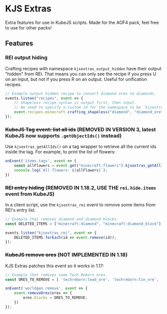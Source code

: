 # KJS Extras
Extra features for use in KubeJS scripts. Made for the AOF4 pack, feel free to use for other packs!

## Features

### REI output hiding
Crafting recipes with namespace `kjsextras_output_hidden` have their output "hidden" from REI.
That means you can only see the recipe if you press U on an input, but not if you press R on an output.
Useful for unification recipes.
```js
// Example output hidden recipe to convert diamond ores to diamonds.
events.listen("recipes", event => {
    // Shapeless recipe syntax is output first, then input.
    // We need to specify a custom id for the namespace to be `kjsextras_output_hidden`.
    event.recipes.minecraft.crafting_shapeless("diamond", "diamond_ore").id("kjsextras_output_hidden:ore_to_diamond");
});
```

### ~~KubeJS Tag event: list all ids~~ (REMOVED IN VERSION 3, latest KubeJS now supports `.getObjectIds()` instead)
Use `kjsextras_getAllIds()` on a tag wrapper to retrieve all the current ids inside the tag.
For example, to print the list of flowers:
```js
onEvent('items.tags', event => {
    const allFlowers = event.get("minecraft:flowers").kjsextras_getAllIds();
    console.log(`All flowers: ${allFlowers}`);
})
```

### ~~REI entry hiding~~ (REMOVED IN 1.18.2, USE THE `rei.hide.items` event from KubeJS)
In a client script, use the `kjsextras_rei` event to remove some items from REI's entry list.
```js
// Example that removes diamond and diamond blocks.
const DELETED_ITEMS = ["minecraft:diamond", "minecraft:diamond_block"];

events.listen("kjsextras_rei", event => {
    DELETED_ITEMS.forEach(id => event.remove(id));
});
```

### ~~KubeJS remove ores~~ (NOT IMPLEMENTED IN 1.18)
KJS Extras patches this event so it works in 1.17:
```js
// Example that removes some Tech Reborn ores.
const ORES_TO_REMOVE = [ 'techreborn:lead_ore', 'techreborn:tin_ore', 'techreborn:silver_ore','techreborn:bauxite_ore', 'techreborn:iridium_ore' ];

onEvent('worldgen.remove', event => {
    event.removeOres(ores => {
        ores.blocks = ORES_TO_REMOVE;
    })
});
```